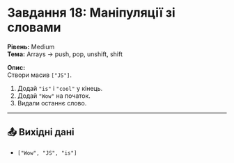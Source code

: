 # Завдання 18: Маніпуляції зі словами

**Рівень:** Medium  
**Тема:** Arrays → push, pop, unshift, shift  

**Опис:**  
Створи масив `["JS"]`.  
1. Додай `"is"` і `"cool"` у кінець.  
2. Додай `"Wow"` на початок.  
3. Видали останнє слово.  

---

## 📤 Вихідні дані
- `["Wow", "JS", "is"]`